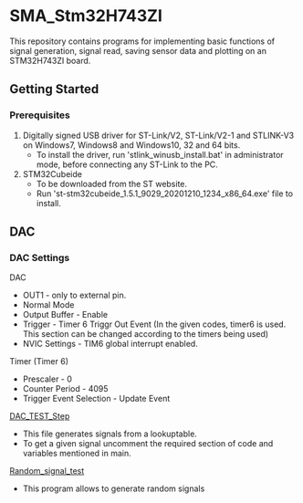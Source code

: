 # SMA_Stm32H743ZI

This repository contains programs for implementing basic functions of signal generation, signal read, saving sensor data and plotting on an STM32H743ZI board.

## Getting Started

### Prerequisites
1. Digitally signed USB driver for ST-Link/V2, ST-Link/V2-1 and STLINK-V3 on Windows7, Windows8 and Windows10, 32 and 64 bits.
   - To install the driver, run 'stlink_winusb_install.bat' in administrator mode, before connecting any ST-Link to the PC.
2. STM32Cubeide
   - To be downloaded from the ST website.
   - Run 'st-stm32cubeide_1.5.1_9029_20201210_1234_x86_64.exe' file to install.
   
## DAC 
### DAC Settings
DAC 
- OUT1 - only to external pin.
- Normal Mode
- Output Buffer - Enable
- Trigger - Timer 6 Triggr Out Event (In the given codes, timer6 is used. This section can be changed according to the timers being used)
- NVIC Settings - TIM6 global interrupt enabled.

Timer (Timer 6)
- Prescaler - 0
- Counter Period - 4095
- Trigger Event Selection - Update Event

[DAC_TEST_Step]() 
- This file generates signals from a lookuptable. 
- To get a given signal uncomment the required section of code and variables mentioned in main.

[Random_signal_test]()
- This program allows to generate random signals

